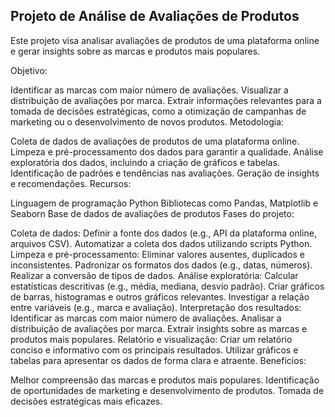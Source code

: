 ## Projeto de Análise de Avaliações de Produtos
Este projeto visa analisar avaliações de produtos de uma plataforma online e gerar insights sobre as marcas e produtos mais populares.

Objetivo:

Identificar as marcas com maior número de avaliações.
Visualizar a distribuição de avaliações por marca.
Extrair informações relevantes para a tomada de decisões estratégicas, como a otimização de campanhas de marketing ou o desenvolvimento de novos produtos.
Metodologia:

Coleta de dados de avaliações de produtos de uma plataforma online.
Limpeza e pré-processamento dos dados para garantir a qualidade.
Análise exploratória dos dados, incluindo a criação de gráficos e tabelas.
Identificação de padrões e tendências nas avaliações.
Geração de insights e recomendações.
Recursos:

Linguagem de programação Python
Bibliotecas como Pandas, Matplotlib e Seaborn
Base de dados de avaliações de produtos
Fases do projeto:

Coleta de dados:
Definir a fonte dos dados (e.g., API da plataforma online, arquivos CSV).
Automatizar a coleta dos dados utilizando scripts Python.
Limpeza e pré-processamento:
Eliminar valores ausentes, duplicados e inconsistentes.
Padronizar os formatos dos dados (e.g., datas, números).
Realizar a conversão de tipos de dados.
Análise exploratória:
Calcular estatísticas descritivas (e.g., média, mediana, desvio padrão).
Criar gráficos de barras, histogramas e outros gráficos relevantes.
Investigar a relação entre variáveis (e.g., marca e avaliação).
Interpretação dos resultados:
Identificar as marcas com maior número de avaliações.
Analisar a distribuição de avaliações por marca.
Extrair insights sobre as marcas e produtos mais populares.
Relatório e visualização:
Criar um relatório conciso e informativo com os principais resultados.
Utilizar gráficos e tabelas para apresentar os dados de forma clara e atraente.
Benefícios:

Melhor compreensão das marcas e produtos mais populares.
Identificação de oportunidades de marketing e desenvolvimento de produtos.
Tomada de decisões estratégicas mais eficazes.

